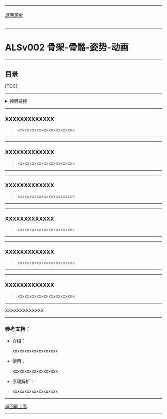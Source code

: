 
------

###### [返回菜单](../ALS_Menu.md)

------

# ALSv002 骨架-骨骼-姿势-动画

------

## 目录

[TOC]

------

<details>
<summary>视频链接</summary>

> wwwwwwwwwwwwwwwwwww

------

</details>

------

### XXXXXXXXXXXXX

> xxxxxxxxxxxxxxxxxxxxxxxx

------

------

### XXXXXXXXXXXXX

> xxxxxxxxxxxxxxxxxxxxxxxx

------

------

### XXXXXXXXXXXXX

> xxxxxxxxxxxxxxxxxxxxxxxx

------

------

### XXXXXXXXXXXXX

> xxxxxxxxxxxxxxxxxxxxxxxx

------

------

### XXXXXXXXXXXXX

> xxxxxxxxxxxxxxxxxxxxxxxx

------

------

### XXXXXXXXXXXXX

> xxxxxxxxxxxxxxxxxxxxxxxx

------

XXXXXXXXXXXXX
___________________________________________________________________________________________

### 参考文档：

- 介绍：

  xxxxxxxxxxxxxxxxxxx

- 使用：

  xxxxxxxxxxxxxxxxxxx

- 原理解析：

  xxxxxxxxxxxxxxxxxxx

------

[返回最上面](#返回菜单)

___________________________________________________________________________________________
